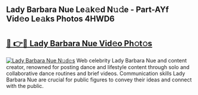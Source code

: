 ## Lady Barbara Nue Le𝚊k𝚎d N𝚞𝚍e - Part-AYf Vid𝚎o Le𝚊ks Photos 4HWD6

# <h2><a href="http://fb8tul.evod.top/?m=Lady+Barbara+Nue">🔗 👉🔴 Lady Barbara Nue Vid𝚎o Ph𝚘t𝚘s</a></h2>

[![Lady Barbara Nue N𝚞d𝚎s](https://i.imgur.com/8V9OHl7.gif)](http://fb8tul.evod.top/?m=Lady+Barbara+Nue)
Web celebrity Lady Barbara Nue and content creator, renowned for posting dance and lifestyle content through solo and collaborative dance routines and brief videos. Communication skills Lady Barbara Nue are crucial for public figures to convey their ideas and connect with the public. 
